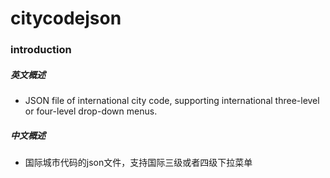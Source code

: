 # citycodejson
### introduction
#####  英文概述
* JSON file of international city code, supporting international three-level or four-level drop-down menus.
#####  中文概述
* 国际城市代码的json文件，支持国际三级或者四级下拉菜单